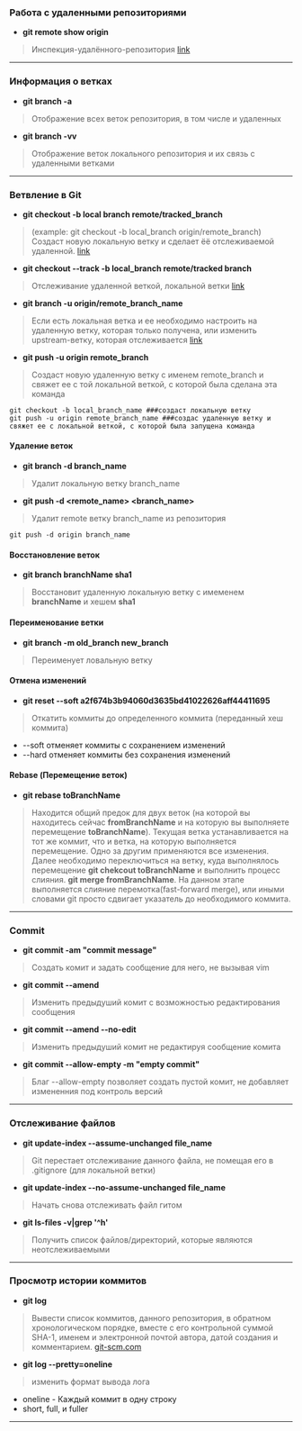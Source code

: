 
### Работа с удаленными репозиториями
* **git remote show origin**  
> Инспекция-удалённого-репозитория [link](https://git-scm.com/book/ru/v1/Основы-Git-Работа-с-удалёнными-репозиториями#Инспекция-удалённого-репозитория)

***

### Информация о ветках
* **git branch  -a** 
> Отображение всех веток репозитория, в том числе и удаленных

* **git branch -vv** 
> Отображение веток локального репозитория и их связь с удаленными ветками

***

### Ветвление в Git
* **git checkout -b local branch remote/tracked_branch** 
> (example: git checkout -b local_branch origin/remote_branch)
Создаст новую локальную ветку и сделает ёё отслеживаемой удаленной. 
[link](https://git-scm.com/book/ru/v1/Ветвление-в-Git-Удалённые-ветки)

* **git checkout --track -b local_branch remote/tracked branch** 
> Отслеживание удаленной веткой, локальной ветки 
[link](https://git-scm.com/book/ru/v1/Ветвление-в-Git-Удалённые-ветки#Отслеживание-веток)

* **git branch -u origin/remote_branch_name** 
> Если есть локальная ветка и ее необходимо настроить на удаленную ветку, которая только получена, или изменить upstream-ветку, которая отслеживается 
[link](https://git-scm.com/book/ru/v2/Ветвление-в-Git-Удалённые-ветки)

* **git push -u origin remote_branch** 
> Создаст новую удаленную ветку с именем remote_branch и свяжет ее с той локальной веткой, с которой была сделана эта команда
```
git checkout -b local_branch_name ###создаст локальную ветку
git push -u origin remote_branch_name ###создас удаленную ветку и свяжет ее с локальной веткой, с которой была запущена команда
```
####  Удаление веток
* **git branch -d branch_name**
> Удалит локальную ветку branch_name
* **git push -d <remote_name> <branch_name>**
> Удалит remote ветку branch_name из репозитория
```
git push -d origin branch_name
```
#### Восстановление веток
* **git branch branchName sha1**
> Восстановит удаленную локальную ветку с имеменем **branchName** и хешем **sha1**


#### Переименование ветки 
* **git branch -m old_branch new_branch**
> Переименует ловальную ветку
  
#### Отмена изменений
* **git reset --soft a2f674b3b94060d3635bd41022626aff44411695**
> Откатить коммиты до определенного коммита (переданный хеш коммита)
* --soft отменяет коммиты с сохранением изменений
* --hard отменяет коммиты без сохранения изменений

#### Rebase (Перемещение веток)
* **git rebase toBranchName**
> Находится общий предок для двух веток (на которой вы находитесь сейчас **fromBranchName** и на которую вы выполняете перемещение **toBranchName**). Текущая ветка устанавливается на тот же коммит, что и ветка, на которую выполняется перемещение. Одно за другим применяются все изменения. Далее необходимо переключиться на ветку, куда выполнялось перемещение **git chekcout toBranchName** и выполнить процесс слияния. **git merge fromBranchName**. На данном этапе выполняется слияние перемотка(fast-forward merge), или иными словами git просто сдвигает указатель до необходимого коммита.
***

### Commit
* **git commit -am "commit message"** 
> Создать комит и задать сообщение для него, не вызывая vim

* **git commit --amend** 
> Изменить предыдуший комит с возможностью редактирования сообщения 

* **git commit --amend --no-edit** 
> Изменить предыдуший комит не редактируя сообщение комита 

* **git commit --allow-empty -m "empty commit"**
> Благ --allow-empty позволяет создать пустой комит, не добавляет измененния под контроль версий 

***

### Отслеживание файлов
* **git update-index --assume-unchanged file_name** 
> Git перестает отслеживание данного файла, не помещая его в .gitignore (для локальной ветки)

* **git update-index --no-assume-unchanged file_name** 
> Начать снова отслеживать файл гитом

* **git ls-files -v|grep '^h'** 
> Получить список файлов/директорий, которые являются неотслеживаемыми 

***

### Просмотр истории коммитов
* **git log**
> Вывести список коммитов, данного репозитория, в обратном хронологическом порядке, вместе с его контрольной суммой SHA-1, именем и электронной почтой автора, датой создания и комментарием.
[git-scm.com](https://git-scm.com/book/ru/v1/Основы-Git-Просмотр-истории-коммитов)
* **git log --pretty=oneline**
> изменить формат вывода лога
* oneline - Каждый коммит в одну строку
* short, full, и fuller
***
